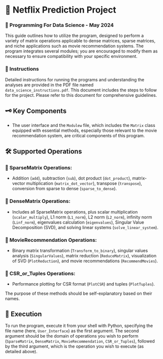 # 🎥 Netflix Prediction Project

### 📅 Programming For Data Science - May 2024

This guide outlines how to utilize the program, designed to perform a variety of matrix operations applicable to dense matrices, sparse matrices, and niche applications such as movie recommendation systems. The program integrates several modules; you are encouraged to modify them as necessary to ensure compatibility with your specific environment.

### 📄 Instructions

Detailed instructions for running the programs and understanding the analyses are provided in the PDF file named `data_science_instructions.pdf`. This document includes the steps to follow for the project. Please refer to this document for comprehensive guidelines.

## 🗝️ Key Components

- The user interface and the `Modulew` file, which includes the `Matrix` class equipped with essential methods, especially those relevant to the movie recommendation system, are critical components of this program.

## 🛠️ Supported Operations

### 🔹 SparseMatrix Operations:
- Addition (`add`), subtraction (`sub`), dot product (`dot_product`), matrix-vector multiplication (`matrix_dot_vector`), transpose (`transpose`), conversion from sparse to dense (`sparse_to_dense`).

### 🔹 DenseMatrix Operations:
- Includes all SparseMatrix operations, plus scalar multiplication (`scalar_multiply`), L1 norm (`L1_norm`), L2 norm (`L2_norm`), infinity norm (`Linf_norm`), eigenvalues calculation (`eigenvalues`), Singular Value Decomposition (SVD), and solving linear systems (`solve_linear_system`).

### 🔹 MovieRecommendation Operations:
- Binary matrix transformation (`Transform_to_binary`), singular values analysis (`SingularValues`), matrix reduction (`ReduceMatrix`), visualization of SVD (`PlotReduction`), and movie recommendations (`RecommendMovies`).

### 🔹 CSR_or_Tuples Operations:
- Performance plotting for CSR format (`PlotCSR`) and tuples (`PlotTuples`).

The purpose of these methods should be self-explanatory based on their names.

## 🚀 Execution

To run the program, execute it from your shell with Python, specifying the file name (here, `User_Interface`) as the first argument. The second argument should be the domain of operations you wish to perform (`SparseMatrix`, `DenseMatrix`, `MovieRecommendation`, `CSR_or_Tuples`), followed by the third argument, which is the operation you wish to execute (as detailed above).
